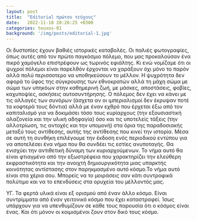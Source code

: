 ```yaml
---
layout: post
title:  "Editorial πρώτου τεύχους"
date:   2022-11-18 20:26:25 +0300
categories: teuxos-01
background: '/img/posts/editorial-1.jpg'
---
```

Οι δυστοπίες έχουν βαθιές ιστορικές καταβολές. Οι παλιές φωτογραφίες,
όπως αυτές από τον πρώτο παγκόσμιο πόλεμο, που μας προκαλούσαν ένα
πικρό χαμόγελο επιστρέφουν ως τωρινός εφιάλτης. Κι ενώ νομίζαμε ότι οι
ψυχροί πόλεμοι είναι παρελθόν έρχονται να χαράξουν όχι μόνο το παρόν
αλλά πολύ περισσοτερο να υποθηκεύσουν το μέλλον. Η ψυχρότητα δεν αφορά
το ύφος της σύγκρουσης των εθνοκρατών αλλά τη μάχη σώμα με σώμα των
υπηκόων στην καθημερινή ζωή, με μάσκες, αποστάσεις, φοβίες,
καχυποψίες, ασκήσεις αυτοσυντήρησης. Ο πόλεμος δεν έχει να κάνει με
τις αλλαγές των συνόρων (άσχετα αν οι  ιμπεριαλισμοί δεν έκρυψαν ποτέ
τα κοφτερά τους δόντια) αλλά με έναν εχθρό που έρχεται έξω από τον
καπιταλισμό για να δοκιμάσει τόσο τους κυρίαρχους (την εξουσιαστική
αλαζονεία και την υλική αδηφαγία) όσο και τις υποτελείς τάξεις (την
αλλοτρίωση, τις αντοχές και την υπομονή) στα όρια της  παραδοσιακής
μεταξύ τους αντίθεσης, αυτής της αντίθεσης που κινεί την ιστορία.
Μέσα σε αυτή τη συνθήκη επιλέγουμε την έκδοση ενός περιοδικού εντύπου
για να αποτελέσει ένα νήμα που θα συνδέει τις εστίες ανυποταγής. Θα
ενισχύει την αντιθετική δύναμη των κυριαρχούμενων. Το νήμα αυτό θα
είναι φτιαγμένο από την εξωστρέφεια που χαρακτηρίζει την ελεύθερη
εκφραστικότητα και την ανοιχτή δημιουργικότητα μιας υπαρκτής
κοινότητας αντίστασης στον παρηκμασμένο αυτό κόσμο.Το νήμα αυτό είναι
στα χέρια σου. Μπορείς να το μοιράσεις σαν κάτι συντροφικά πολύτιμο
και να το επενδύσεις στα ορυχεία του μέλλοντός μας.

ΥΓ. Τα φερτά υλικά είναι εξ ορισμού από έναν άλλο κόσμο. Είναι
συντρίμματα από έναν γειτονικό κόσμο που έχει καταστραφεί. Ίσως
υπάρχουν για να υπενθυμίζουν σε κάθε τους παρουσία ότι ο κόσμος είναι ένας.
Και ότι μόνον οι κοιμισμένοι ζουν στον δικό τους κόσμο.
